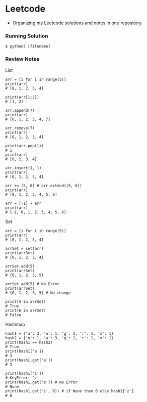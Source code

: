 # Leetcode

- Organizing my Leetcode solutions and notes in one repository 

### Running Solution
`$ python3 [filename]`


### Review Notes

List
```
arr = [i for i in range(5)]
print(arr)
# [0, 1, 2, 3, 4]

print(arr[1:3])
# [1, 2]

arr.append(7)
print(arr)
# [0, 1, 2, 3, 4, 7]

arr.remove(7)
print(arr)
# [0, 1, 2, 3, 4]

print(arr.pop(1))
# 1
print(arr)
# [0, 2, 3, 4]

arr.insert(1, 1)
print(arr)
# [0, 1, 2, 3, 4]

arr += [5, 6] # arr.extend([5, 6])
print(arr)
# [0, 1, 2, 3, 4, 5, 6]

arr = [-1] + arr 
print(arr)
# [-1, 0, 1, 2, 3, 4, 5, 6]
```
Set 
```
arr = [i for i in range(5)]
print(arr)
# [0, 1, 2, 3, 4]

arrSet = set(arr)
print(arrSet)
# {0, 1, 2, 3, 4}

arrSet.add(5)
print(arrSet)
# {0, 1, 2, 3, 5}

arrSet.add(5) # No Error
print(arrSet)
# {0, 1, 2, 3, 5} # No change

print(5 in arrSet) 
# True
print(6 in arrSet) 
# False
```
Hashmap 
```
hash1 = {'a': 3, 'n': 1, 'g': 1, 'r': 1, 'm': 1}
hash2 = {'n': 1, 'a': 3, 'g': 1, 'r': 1, 'm': 1}
print(hash1 == hash2)
# True
print(hash1['a'])
# 3
print(hash1.get('a'))
# 3

print(hash1['z'])
# KeyError: 'z'
print(hash1.get('z')) # No Error
# None
print(hash1.get('z', 0)) # if None then 0 else hash1['z']
# 0
```
